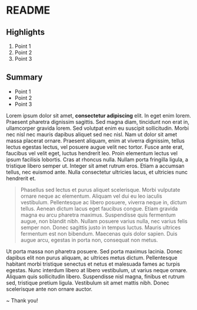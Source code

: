 # README

## Highlights

1.  Point 1
2.  Point 2
3.  Point 3

## Summary

- Point 1
- Point 2
- Point 3

Lorem ipsum dolor sit amet, **consectetur adipiscing** elit. In eget enim lorem. Praesent pharetra dignissim sagittis. Sed magna diam, tincidunt non erat in, ullamcorper gravida lorem. Sed volutpat enim eu suscipit sollicitudin. Morbi nec nisl nec mauris dapibus aliquet sed nec nisl. Nam ut dolor sit amet massa placerat ornare. Praesent aliquam, enim at viverra dignissim, tellus lectus egestas lectus, vel posuere augue velit nec tortor. Fusce ante erat, faucibus vel velit eget, luctus hendrerit leo. Proin elementum lectus vel ipsum facilisis lobortis. Cras at rhoncus nulla. Nullam porta fringilla ligula, a tristique libero semper ut. Integer sit amet rutrum eros. Etiam a accumsan tellus, nec euismod ante. Nulla consectetur ultricies lacus, et ultricies nunc hendrerit et.

> Phasellus sed lectus et purus aliquet scelerisque. Morbi vulputate ornare neque ac elementum. Aliquam vel dui eu leo iaculis vestibulum. Pellentesque ac libero posuere, viverra neque in, dictum tellus. Aenean dictum lacus eget faucibus congue. Etiam gravida magna eu arcu pharetra maximus. Suspendisse quis fermentum augue, non blandit nibh. Nullam posuere varius nulla, nec varius felis semper non. Donec sagittis justo in tempus luctus. Mauris ultrices fermentum est non bibendum. Maecenas quis dolor sapien. Duis augue arcu, egestas in porta non, consequat non metus.

Ut porta massa non pharetra posuere. Sed porta maximus lacinia. Donec dapibus elit non purus aliquam, ac ultrices metus dictum. Pellentesque habitant morbi tristique senectus et netus et malesuada fames ac turpis egestas. Nunc interdum libero at libero vestibulum, ut varius neque ornare. Aliquam quis sollicitudin libero. Suspendisse nisl magna, finibus et rutrum sed, tristique pretium ligula. Vestibulum sit amet mattis nibh. Donec scelerisque ante non ornare auctor.

~ Thank you!
